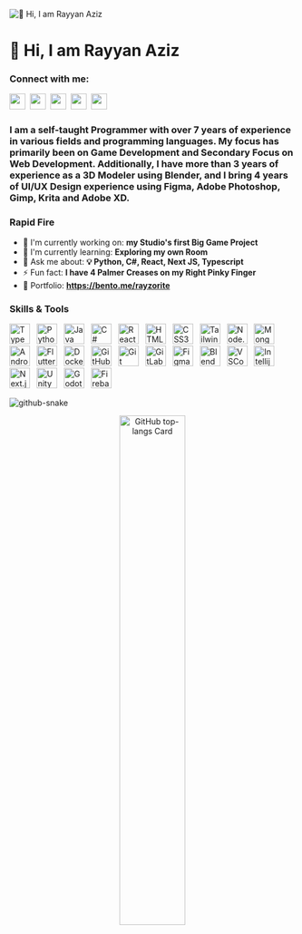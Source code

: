 ![👋 Hi, I am Rayyan Aziz](https://i.pinimg.com/736x/81/3f/69/813f691337e47b75429e49cddf5916cd.jpg)

<div id="toc">
  <ul align="left" style="list-style: none">
    <summary>
      <h1>
        👋 Hi, I am Rayyan Aziz
      </h1>
    </summary>
  </ul>
</div>

**<h3 align="left">Connect with me:</h3>** 
<p align="left"><a href="https://twitter.com/@rayzorite" target="_blank"><img src="https://img.shields.io/badge/Twitter-000000?style=for-the-badge&logo=X&logoColor=white" height="28" style="margin-right: 4px"></a> <a href="https://www.youtube.com/@rayzorite" target="_blank"><img src="https://img.shields.io/badge/YouTube-FF0000?style=for-the-badge&logo=youtube&logoColor=white" height="28" style="margin-right: 4px"></a> <a href="https://www.instagram.com/rayzorite_" target="_blank"><img src="https://img.shields.io/badge/Instagram-E4405F?style=for-the-badge&logo=instagram&logoColor=white" height="28" style="margin-right: 4px"></a> <a href="https://github.com/rayzorite" target="_blank"><img src="https://img.shields.io/badge/GitHub-100000?style=for-the-badge&logo=github&logoColor=white" height="28" style="margin-right: 4px"></a> <a href="https://www.linkedin.com/in/rayzorite" target="_blank"><img src="https://img.shields.io/badge/LinkedIn-0077B5?style=for-the-badge&logo=linkedin&logoColor=white" height="28" style="margin-right: 4px"></a></p>

 **<h3 align="left">I am a self-taught Programmer with over 7 years of experience in various fields and programming languages. My focus has primarily been on Game Development and Secondary Focus on Web Development. Additionally, I have more than 3 years of experience as a 3D Modeler using Blender, and I bring 4 years of UI/UX Design experience using Figma, Adobe Photoshop, Gimp, Krita and Adobe XD.</h3>**

**<h3 align="left">Rapid Fire</h3>**

- 💼 I'm currently working on: **my Studio's first Big Game Project**
- 🌱 I'm currently learning: **Exploring my own Room**
- 💬 Ask me about: **💡 Python, C#, React, Next JS, Typescript**
- ⚡ Fun fact: **I have 4 Palmer Creases on my Right Pinky Finger**
- 📂 Portfolio: **<a href="https://bento.me/rayzorite" target="_blank">https://bento.me/rayzorite</a>**

 **<h3 align="left">Skills & Tools</h3>**

<p align="left"><img src="https://cdn.jsdelivr.net/gh/devicons/devicon/icons/typescript/typescript-original.svg" height="36" alt="TypeScript" style="margin-right: 8px"> <img src="https://cdn.jsdelivr.net/gh/devicons/devicon/icons/python/python-original.svg" height="36" alt="Python" style="margin-right: 8px"> <img src="https://cdn.jsdelivr.net/gh/devicons/devicon/icons/java/java-original.svg" height="36" alt="Java" style="margin-right: 8px"> <img src="https://cdn.jsdelivr.net/gh/devicons/devicon/icons/csharp/csharp-original.svg" height="36" alt="C#" style="margin-right: 8px"> <img src="https://cdn.jsdelivr.net/gh/devicons/devicon/icons/react/react-original.svg" height="36" alt="React" style="margin-right: 8px"> <img src="https://cdn.jsdelivr.net/gh/devicons/devicon/icons/html5/html5-original.svg" height="36" alt="HTML5" style="margin-right: 8px"> <img src="https://cdn.jsdelivr.net/gh/devicons/devicon/icons/css3/css3-original.svg" height="36" alt="CSS3" style="margin-right: 8px"> <img src="https://cdn.jsdelivr.net/gh/devicons/devicon@latest/icons/tailwindcss/tailwindcss-original.svg" height="36" alt="Tailwind CSS" style="margin-right: 8px"> <img src="https://cdn.jsdelivr.net/gh/devicons/devicon@latest/icons/nodejs/nodejs-original-wordmark.svg" height="36" alt="Node.js" style="margin-right: 8px"> <img src="https://cdn.jsdelivr.net/gh/devicons/devicon@latest/icons/mongodb/mongodb-original-wordmark.svg" height="36" alt="MongoDB" style="margin-right: 8px"> <img src="https://cdn.jsdelivr.net/gh/devicons/devicon/icons/android/android-original.svg" height="36" alt="Android" style="margin-right: 8px"> <img src="https://cdn.jsdelivr.net/gh/devicons/devicon/icons/flutter/flutter-original.svg" height="36" alt="Flutter" style="margin-right: 8px"> <img src="https://cdn.jsdelivr.net/gh/devicons/devicon/icons/docker/docker-original.svg" height="36" alt="Docker" style="margin-right: 8px"> <img src="https://cdn.jsdelivr.net/gh/devicons/devicon/icons/github/github-original.svg" height="36" alt="GitHub" style="margin-right: 8px"> <img src="https://cdn.jsdelivr.net/gh/devicons/devicon/icons/git/git-original.svg" height="36" alt="Git" style="margin-right: 8px"> <img src="https://cdn.jsdelivr.net/gh/devicons/devicon/icons/gitlab/gitlab-original.svg" height="36" alt="GitLab" style="margin-right: 8px"> <img src="https://cdn.jsdelivr.net/gh/devicons/devicon@latest/icons/figma/figma-original.svg" height="36" alt="Figma" style="margin-right: 8px"> <img src="https://cdn.jsdelivr.net/gh/devicons/devicon@latest/icons/blender/blender-original.svg" height="36" alt="Blender" style="margin-right: 8px"> <img src="https://cdn.jsdelivr.net/gh/devicons/devicon@latest/icons/vscode/vscode-original.svg" height="36" alt="VSCode" style="margin-right: 8px"> <img src="https://cdn.jsdelivr.net/gh/devicons/devicon@latest/icons/intellij/intellij-original.svg" height="36" alt="Intellij" style="margin-right: 8px"> <img src="https://cdn.jsdelivr.net/gh/devicons/devicon/icons/nextjs/nextjs-original.svg" height="36" alt="Next.js" style="margin-right: 8px"> <img src="https://cdn.jsdelivr.net/gh/devicons/devicon/icons/unity/unity-original.svg" height="36" alt="Unity" style="margin-right: 8px"> <img src="https://cdn.jsdelivr.net/gh/devicons/devicon/icons/godot/godot-original.svg" height="36" alt="Godot" style="margin-right: 8px"> <img src="https://cdn.jsdelivr.net/gh/devicons/devicon/icons/firebase/firebase-plain.svg" height="36" alt="Firebase" style="margin-right: 8px"></p>

<picture>
  <source media="(prefers-color-scheme: dark)" srcset="https://raw.githubusercontent.com/tobiasmeyhoefer/tobiasmeyhoefer/output/github-snake-dark.svg" />
  <source media="(prefers-color-scheme: light)" srcset="https://raw.githubusercontent.com/tobiasmeyhoefer/tobiasmeyhoefer/output/github-snake.svg" />
  <img alt="github-snake" src="https://raw.githubusercontent.com/tobiasmeyhoefer/tobiasmeyhoefer/output/github-snake.svg" />
</picture>

<p align="center">
  <img width="48%" src="https://github-readme-stats.vercel.app/api/top-langs?username=rayzorite&theme=default&cache_seconds=1800&border_radius=4&hide_title=false&layout=compact&langs_count=5&card_width=400&hide_progress=false" alt="GitHub top-langs Card" />
</p>
